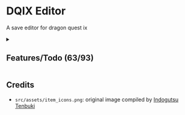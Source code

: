# DQIX Editor

A save editor for dragon quest ix

<details><summary><h2>Features/Todo (63/93)</h2></summary>

<details><summary><h3>party</h3></summary>

- [x] skills
- [x] appearance
  - [x] face
  - [x] hairstyle
  - [x] skin color
  - [x] hair color
  - [x] eye color
  - [x] height
  - [x] width
- [x] current vocation
- [x] vocation exp stuff
  - [x] revocations
  - [ ] seeds
  - [ ] sync exp, lvl, and skill points?
- [x] equipment
- [x] held items
- [x] name
- [ ] gender
- [ ] party/standby move
- [ ] import/export

</details>

<details><summary><h3>items:</h3></summary>

- [x] list of items
- [ ] bulk edit

</details>

<details><summary><h3>inn:</h3></summary>

- [ ] lodged characters profiles
  - [x] name
  - [x] appearance
    - [x] face
    - [x] hairstyle
    - [x] hair color
    - [x] eye color
    - [x] skin color
    - [x] height
    - [x] width
  - [ ] color
  - [ ] vocation
  - [x] battle records
    - [x] battle victories
    - [x] times alchemy performed
    - [x] accolades earnt
    - [x] quests completed
    - [x] grottos completed
    - [x] guests canvased
  - [x] completion
    - [x] monster list
    - [x] wardrobe
    - [x] item list
    - [x] alchenomicon
  - [ ] play time
  - [ ] map
  - [ ] level/revocations
  - [x] profile
    - [x] location
    - [x] birthday
    - [x] title
    - [x] speech style
    - [x] message
  - [ ] gender
- [x] inn rank
- [ ] import/export

</details>

<details><summary><h3>quests:</h3></summary>

- [x] list of quests
  - [x] status
  - [x] date
- [ ] bulk edit
  - [x] filter

</details>

<details><summary><h3>records:</h3></summary>

- [ ] items found
- [ ] wardrobe completion
- [ ] monster list
- [ ] alchenomicon
- [ ] accolades
- [ ] first completion record (or under misc?)

</details>

<details><summary><h3>grottos:</h3></summary>

- [ ] treasure map list
- [ ] grotto search + add

</details>

<details><summary><h3>dlc:</h3></summary>

- [ ] dqvc
  - [x] items
    - [x] past listing presets
  - [x] message
  - [x] message expiry date
  - [ ] stock expiry date
- [x] historical characters
- [x] unlock all dlc

</details>

<details><summary><h3>misc:</h3></summary>

- [x] play time + multiplayer
- [x] learned party tricks
- [x] gold
- [x] mini medals
- [x] unlockable vocations
- [ ] stats
- [ ] first clear
- [x] zoom locations
- [ ] player profile
- [x] save location

</details>

<details><summary><h3>etc:</h3></summary>

- [x] auto detection of quick/confessed save
- [x] undo/redo history

</details>

<details><summary><h3>stretch:</h3></summary>

- [ ] allow marking quests in progress?
- [ ] unsafe mode?

</details>

</details>

## Credits

- `src/assets/item_icons.png`: original image compiled by [Indogutsu Tenbuki](https://www.spriters-resource.com/submitter/Indogutsu+Tenbuki/)
